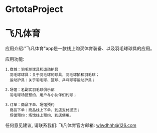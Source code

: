 # GrtotaProject
# 飞凡体育

  应用介绍:"飞凡体育"app是一款线上购买体育装备、以及羽毛球球具的应用。
  
  应用功能:
  
    1.商城：羽毛球球具和运动护具
      羽毛球球具：关于羽毛球的球具，羽毛球拍和羽毛球；
      运动护具：关于羽毛球、篮球、乒乓球等运动护具；
      
    2.场馆：名副实羽毛球俱乐部
      羽毛球场馆预约，用户与小伙伴们约球；
    
    3.订单：商品下单、场馆预约
      商品下单：商品线上下单、到店支付提货；
      场馆预约：场馆线上预约、到店使用。

  任何意见建议, 请联系我们: 
  飞凡体育官方邮箱: wlwdhhh@126.com
